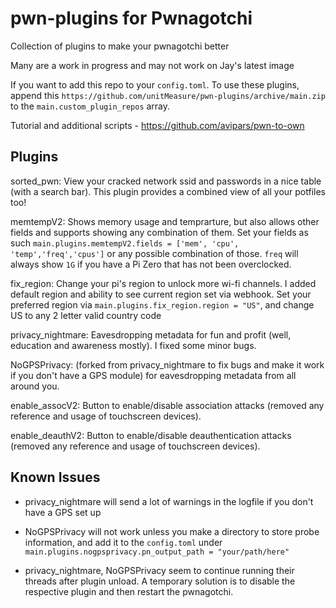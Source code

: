# pwn-plugins for Pwnagotchi

Collection of plugins to make your pwnagotchi better

Many are a work in progress and may not work on Jay's latest image

If you want to add this repo to your ```config.toml```. To use these plugins, append this ```https://github.com/unitMeasure/pwn-plugins/archive/main.zip``` to the ```main.custom_plugin_repos``` array.

Tutorial and additional scripts - https://github.com/avipars/pwn-to-own 

## Plugins

sorted_pwn: View your cracked network ssid and passwords in a nice table (with a search bar). This plugin provides a combined view of all your potfiles too!

memtempV2: Shows memory usage and temprarture, but also allows other fields and supports showing any combination of them. Set your fields as such ```main.plugins.memtempV2.fields = ['mem', 'cpu', 'temp','freq','cpus']``` or any possible combination of those. ```freq``` will always show ```1G``` if you have a Pi Zero that has not been overclocked. 

fix_region: Change your pi's region to unlock more wi-fi channels. I added default region and ability to see current region set via webhook. Set your preferred region via ```main.plugins.fix_region.region = "US"```, and change US to any 2 letter valid country code 

privacy_nightmare: Eavesdropping metadata for fun and profit (well, education and awareness mostly). I fixed some minor bugs.

NoGPSPrivacy: (forked from privacy_nightmare to fix bugs and make it work if you don't have a GPS module) for eavesdropping metadata from all around you.

enable_assocV2: Button to enable/disable association attacks (removed any reference and usage of touchscreen devices).

enable_deauthV2: Button to enable/disable deauthentication attacks (removed any reference and usage of touchscreen devices).

## Known Issues

* privacy_nightmare will send a lot of warnings in the logfile if you don't have a GPS set up

* NoGPSPrivacy will not work unless you make a directory to store probe information, and add it to the ```config.toml``` under ```main.plugins.nogpsprivacy.pn_output_path = "your/path/here"```

* privacy_nightmare, NoGPSPrivacy seem to continue running their threads after plugin unload. A temporary solution is to disable the respective plugin and then restart the pwnagotchi. 